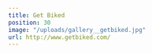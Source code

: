 ```yaml
---
title: Get Biked
position: 30
image: "/uploads/gallery__getbiked.jpg"
url: http://www.getbiked.com/
---
```


